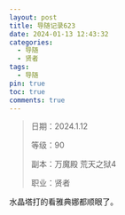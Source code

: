 ```yaml
---
layout: post
title: 导随记录623
date: 2024-01-13 12:43:32
categories:
  - 导随
  - 贤者
tags:
  - 导随
pin: true
toc: true
comments: true
---
```

> 日期：2024.1.12
>
> 等级：90
>
> 副本：万魔殿 荒天之狱4
>
> 职业：贤者

水晶塔打的看雅典娜都顺眼了。
